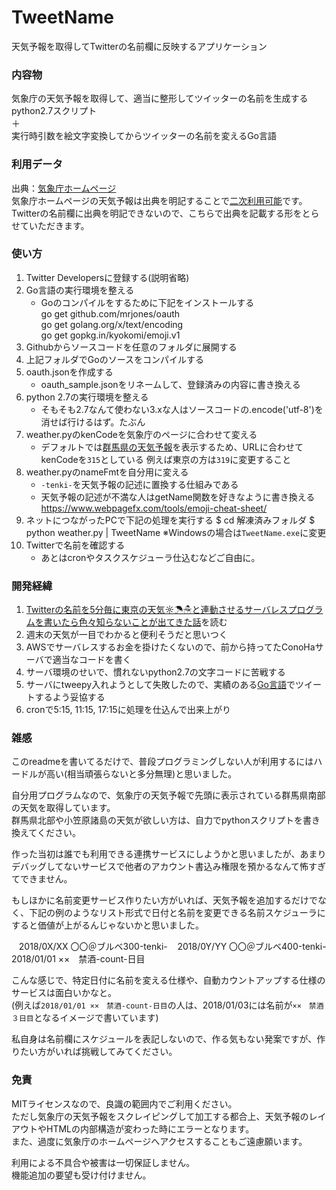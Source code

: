 # TweetName
天気予報を取得してTwitterの名前欄に反映するアプリケーション

### 内容物
気象庁の天気予報を取得して、適当に整形してツイッターの名前を生成するpython2.7スクリプト  
＋  
実行時引数を絵文字変換してからツイッターの名前を変えるGo言語  

### 利用データ
出典：[気象庁ホームページ](http://www.jma.go.jp/jma/)  
気象庁ホームページの天気予報は出典を明記することで[二次利用可能](http://www.jma.go.jp/jma/kishou/info/coment.html)です。  
Twitterの名前欄に出典を明記できないので、こちらで出典を記載する形をとらせていただきます。

### 使い方
1. Twitter Developersに登録する(説明省略)
1. Go言語の実行環境を整える
    + Goのコンパイルをするために下記をインストールする  
      go get github.com/mrjones/oauth  
      go get golang.org/x/text/encoding  
      go get gopkg.in/kyokomi/emoji.v1  
1. Githubからソースコードを任意のフォルダに展開する
1. 上記フォルダでGoのソースをコンパイルする
1. oauth.jsonを作成する
    + oauth_sample.jsonをリネームして、登録済みの内容に書き換える
1. python 2.7の実行環境を整える
    + そもそも2.7なんて使わない3.xな人はソースコードの.encode('utf-8')を消せば行けるはず。たぶん
1. weather.pyのkenCodeを気象庁のページに合わせて変える
    + デフォルトでは[群馬県の天気予報](http://www.jma.go.jp/jp/yoho/315.html)を表示するため、URLに合わせてkenCodeを`315`としている
      例えば東京の方は`319`に変更すること
1. weather.pyのnameFmtを自分用に変える
    + `-tenki-`を天気予報の記述に置換する仕組みである
    + 天気予報の記述が不満な人はgetName関数を好きなように書き換える
      https://www.webpagefx.com/tools/emoji-cheat-sheet/
1. ネットにつながったPCで下記の処理を実行する
    $ cd 解凍済みフォルダ
    $ python weather.py | TweetName
    ※Windowsの場合は`TweetName.exe`に変更
1. Twitterで名前を確認する
    + あとはcronやタスクスケジューラ仕込むなどご自由に。

### 開発経緯
1. [Twitterの名前を5分毎に東京の天気☼☂☃と連動させるサーバレスプログラムを書いたら色々知らないことが出てきた話](https://qiita.com/issei_y/items/ab641746be2704db98be)を読む
2. 週末の天気が一目でわかると便利そうだと思いつく
3. AWSでサーバレスするお金を掛けたくないので、前から持ってたConoHaサーバで適当なコードを書く
4. サーバ環境のせいで、慣れないpython2.7の文字コードに苦戦する
5. サーバにtweepy入れようとして失敗したので、実績のある[Go言語](https://github.com/payaneco/GutenJapAlice)でツイートするよう妥協する
6. cronで5:15, 11:15, 17:15に処理を仕込んで出来上がり

### 雑感
このreadmeを書いてるだけで、普段プログラミングしない人が利用するにはハードルが高い(相当頑張らないと多分無理)と思いました。  
  
自分用プログラムなので、気象庁の天気予報で先頭に表示されている群馬県南部の天気を取得しています。  
群馬県北部や小笠原諸島の天気が欲しい方は、自力でpythonスクリプトを書き換えてください。  
  
作った当初は誰でも利用できる連携サービスにしようかと思いましたが、あまりデバッグしてないサービスで他者のアカウント書込み権限を預かるなんて怖すぎてできません。  
  
もしほかに名前変更サービス作りたい方がいれば、天気予報を追加するだけでなく、下記の例のようなリスト形式で日付と名前を変更できる名前スケジューラにすると価値が上がるんじゃないかと思いました。  
  
    2018/0X/XX 〇〇＠ブルベ300-tenki- 
    2018/0Y/YY 〇〇＠ブルベ400-tenki- 
    2018/01/01 ××　禁酒-count-日目
  
こんな感じで、特定日付に名前を変える仕様や、自動カウントアップする仕様のサービスは面白いかなと。  
(例えば`2018/01/01 ××　禁酒-count-日目`の人は、2018/01/03には名前が`××　禁酒３日目`となるイメージで書いています)  
  
私自身は名前欄にスケジュールを表記しないので、作る気もない発案ですが、作りたい方がいれば挑戦してみてください。

### 免責
MITライセンスなので、良識の範囲内でご利用ください。  
ただし気象庁の天気予報をスクレイピングして加工する都合上、天気予報のレイアウトやHTMLの内部構造が変わった時にエラーとなります。  
また、過度に気象庁のホームページへアクセスすることもご遠慮願います。  
  
利用による不具合や被害は一切保証しません。  
機能追加の要望も受け付けません。
